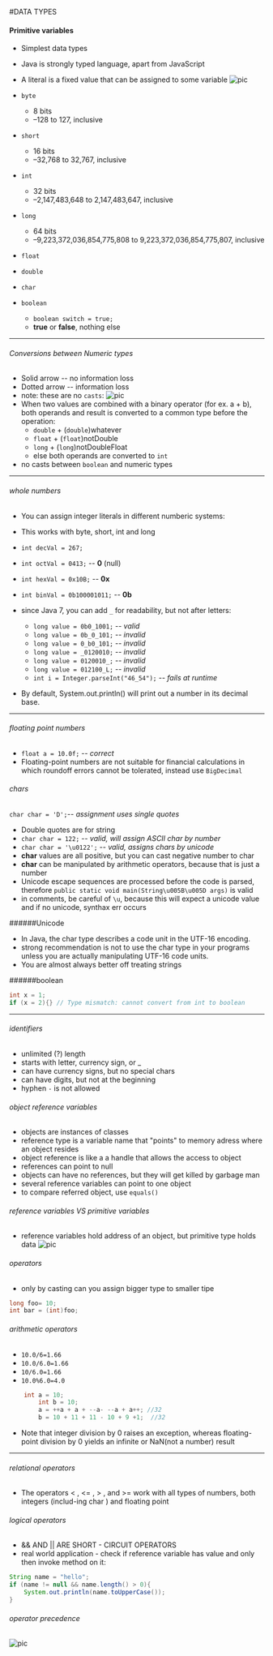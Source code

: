 #DATA TYPES

#### Primitive variables
* Simplest data types
* Java is strongly typed language, apart from JavaScript
* A literal is a fixed value that can be assigned to some variable
![pic](https://github.com/Jekabz/someNotes/blob/master/RESOURCES/PICTURES/Screenshot%20from%202016-03-26%2011:31:59.png)

* `byte`
  * 8 bits
  * –128 to 127, inclusive
* `short`
  * 16 bits
  * –32,768 to 32,767, inclusive
* `int`
  * 32 bits
  * –2,147,483,648 to 2,147,483,647, inclusive
* `long`
  * 64 bits
  * –9,223,372,036,854,775,808 to 9,223,372,036,854,775,807, inclusive
* `float`
* `double`
* `char`
* `boolean`
  * `boolean switch = true;`
  * __true__ or __false__, nothing else

----
###### Conversions between Numeric types
* Solid arrow -- no information loss
* Dotted arrow -- information loss
* note: these are no `casts`:
![pic](https://github.com/Jekabz/someNotes/blob/master/RESOURCES/PICTURES/Screenshot%20from%202016-04-17%2012:39:54.png)
* When two values are combined with a binary operator (for ex. a + b), both operands and result is converted to a common type before the operation:
  * `double` + (`double`)whatever
  * `float` + (`float`)notDouble
  * `long` + (`long`)notDoubleFloat
  * else both operands are converted to `int`
* no casts between `boolean` and numeric types

----
###### whole numbers
* You can assign integer literals in different  numberic systems:
* This works with byte, short, int and long
 * `int decVal = 267;`
 * `int octVal = 0413;` -- __0__ (null)
 * `int hexVal = 0x10B;` -- __0x__
 * `int binVal = 0b100001011;` -- __0b__

* since Java 7, you can add `_` for readability, but not after letters:
  * `long value = 0b0_1001;` -- *valid*
  * `long value = 0b_0_101;` -- *invalid*
  * `long value = 0_b0_101;` -- *invalid*
  * `long value = _0120010;` -- *invalid*
  * `long value = 0120010_;` -- *invalid*
  * `long value = 012100_L;` -- *invalid*
  * `int i = Integer.parseInt("46_54");` -- *fails at runtime*
* By default, System.out.println() will print out a number in its decimal base.

----
###### floating point numbers
* `float a = 10.0f;` -- *correct*
* Floating-point numbers are not suitable for financial calculations in which roundoff errors cannot be tolerated, instead use `BigDecimal`

###### chars

`char char = 'D';`-- *assignment uses single quotes*
* Double quotes are for string
* `char char = 122;` -- *valid, will assign ASCII char by number*
* `char char = '\u0122';` -- *valid, assigns chars by unicode*
* __char__ values are all positive, but you can cast negative number to char
* __char__ can be manipulated by arithmetic operators, because that is just a number
* Unicode escape sequences are processed before the code is parsed, therefore `public static void main(String\u005B\u005D args)` is valid
* in comments, be careful of `\u`, because this will expect a unicode value and if no unicode, synthax err occurs

######Unicode
* In Java, the char type describes a code unit in the UTF-16 encoding.
* strong recommendation is not to use the char type in your programs unless
you are actually manipulating UTF-16 code units.
* You are almost always better off treating strings

######boolean
```java
int x = 1;
if (x = 2){} // Type mismatch: cannot convert from int to boolean
```

----
###### identifiers
* unlimited (?) length
* starts with letter, currency sign, or _
* can have currency signs, but no special chars
* can have digits, but not at the beginning
* hyphen `-` is not allowed


###### object reference variables
* objects are instances of classes
* reference type is a variable name that "points" to memory adress where an object resides
* object reference is like a a handle that allows the access to object
* references can point to null
* objects can have no references, but they will get killed by garbage man
* several reference variables can point to one object
* to compare referred object, use `equals()`

###### reference variables VS primitive variables
* reference variables hold address of an object, but primitive type holds data
![pic](https://github.com/Jekabz/someNotes/blob/master/RESOURCES/PICTURES/Screenshot%20from%202016-03-26%2017:43:11.png)

###### operators
* only by casting can you assign bigger type to smaller tipe
```java
long foo= 10;
int bar = (int)foo;
```
###### arithmetic operators
* `10.0/6=1.66`
* `10.0/6.0=1.66`
* `10/6.0=1.66`
* `10.0%6.0=4.0`
```java
    int a = 10;
		int b = 10;
		a = ++a + a + --a- --a + a++; //32
		b = 10 + 11 + 11 - 10 + 9 +1;  //32
```
* Note that integer division by 0 raises an exception, whereas floating-point division by 0 yields an infinite or NaN(not a number) result

----
###### relational operators
* The operators < , <= , > , and >= work with all types of numbers, both integers (includ-ing char ) and floating point

###### logical operators
* && AND || ARE SHORT - CIRCUIT OPERATORS
* real world application - check if reference variable has value and only then invoke method on it:
```java
String name = "hello";
if (name != null && name.length() > 0){
    System.out.println(name.toUpperCase());
}
```
###### operator precedence
![pic](https://github.com/Jekabz/someNotes/blob/master/RESOURCES/PICTURES/Screenshot%20from%202016-03-26%2020:22:05.png)
